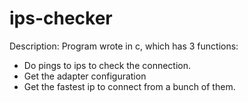 # ips-checker

Description:
Program wrote in c, which has 3 functions:
- Do pings to ips to check the connection.
- Get the adapter configuration
- Get the fastest ip to connect from a bunch of them.
